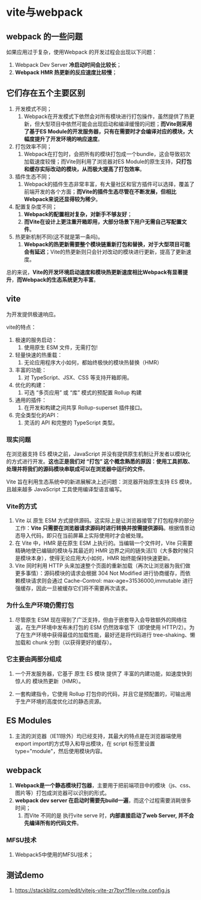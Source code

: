 # vite与webpack

## webpack 的一些问题

如果应用过于复杂，使用Webpack 的开发过程会出现以下问题：

1. Webpack Dev Server **冷启动时间会比较长**；
2. **Webpack HMR 热更新的反应速度比较慢**；

## 它们存在五个主要区别

1. 开发模式不同；
   1. Webpack在开发模式下依然会对所有模块进行打包操作，虽然提供了热更新，但大型项目中依然可能会出现启动和编译缓慢的问题；**而Vite则采用了基于ES Module的开发服务器，只有在需要时才会编译对应的模块，大幅度提升了开发环境的响应速度**。
2. 打包效率不同；
   1. Webpack在打包时，会把所有的模块打包成一个bundle，这会导致初次加载速度较慢；而Vite则利用了浏览器对ES Module的原生支持，**只打包和缓存实际改动的模块，从而极大提高了打包效率**。
3. 插件生态不同；
   1. Webpack的插件生态非常丰富，有大量社区和官方插件可以选择，覆盖了前端开发的各个方面；**而Vite的插件生态尽管在不断发展，但相比Webpack来说还显得较为稀少**。
4. 配置复杂度不同；
   1. **Webpack的配置相对复杂，对新手不够友好**；
   2. **而Vite在设计上更注重开箱即用，大部分场景下用户无需自己写配置文件**。
5. 热更新机制不同(这不就是第一条吗)。
   1. **Webpack的热更新需要整个模块链重新打包和替换，对于大型项目可能会有延迟**；Vite的热更新则只会针对改动的模块进行更新，提高了更新速度。

总的来说，**Vite的开发环境启动速度和模块热更新速度相比Webpack有显著提升**，**而Webpack的生态系统更为丰富**。

## vite

为开发提供极速响应。

vite的特点：

1. 极速的服务启动：
   1. 使用原生 ESM 文件，无需打包!
2. 轻量快速的热重载：
   1. 无论应用程序大小如何，都始终极快的模块热替换（HMR）
3. 丰富的功能：
   1. 对 TypeScript、JSX、CSS 等支持开箱即用。
4. 优化的构建：
   1. 可选 “多页应用” 或 “库” 模式的预配置 Rollup 构建
5. 通用的插件：
   1. 在开发和构建之间共享 Rollup-superset 插件接口。
6. 完全类型化的API：
   1. 灵活的 API 和完整的 TypeScript 类型。

### 现实问题

在浏览器支持 ES 模块之前，JavaScript 并没有提供原生机制让开发者以模块化的方式进行开发。**这也正是我们对 “打包” 这个概念熟悉的原因：使用工具抓取、处理并将我们的源码模块串联成可以在浏览器中运行的文件**。

Vite 旨在利用生态系统中的新进展解决上述问题：浏览器开始原生支持 ES 模块，且越来越多 JavaScript 工具使用编译型语言编写。

### Vite的方式

1. Vite 以 原生 ESM 方式提供源码。这实际上是让浏览器接管了打包程序的部分工作：**Vite 只需要在浏览器请求源码时进行转换并按需提供源码**。根据情景动态导入代码，即只在当前屏幕上实际使用时才会被处理。
2. 在 Vite 中，HMR 是在原生 ESM 上执行的。当编辑一个文件时，Vite 只需要精确地使已编辑的模块与其最近的 HMR 边界之间的链失活[1]（大多数时候只是模块本身），使得无论应用大小如何，HMR 始终能保持快速更新。
3. Vite 同时利用 HTTP 头来加速整个页面的重新加载（再次让浏览器为我们做更多事情）：源码模块的请求会根据 304 Not Modified 进行协商缓存，而依赖模块请求则会通过 Cache-Control: max-age=31536000,immutable 进行强缓存，因此一旦被缓存它们将不需要再次请求。

### 为什么生产环境仍需打包

1. 尽管原生 ESM 现在得到了广泛支持，但由于嵌套导入会导致额外的网络往返，在生产环境中发布未打包的 ESM 仍然效率低下（即使使用 HTTP/2）。为了在生产环境中获得最佳的加载性能，最好还是将代码进行 tree-shaking、懒加载和 chunk 分割（以获得更好的缓存）。

### 它主要由两部分组成

1. 一个开发服务器，它基于 原生 ES 模块 提供了 丰富的内建功能，如速度快到惊人的 模块热更新（HMR）。

2. 一套构建指令，它使用 Rollup 打包你的代码，并且它是预配置的，可输出用于生产环境的高度优化过的静态资源。

## ES Modules

1. 主流的浏览器（IE11除外）均已经支持，其最大的特点是在浏览器端使用export import的方式导入和导出模块，在 script 标签里设置type="module"，然后使用模块内容。

## webpack

1. **Webpack是一个静态模块打包器**，主要用于把前端项目中的模块（js、css、图片等）打包成浏览器可以识别的形式。
2. **webpack dev server 在启动时需要先build一遍**，而这个过程需要消耗很多时间；
   1. 而Vite 不同的是 执行vite serve 时，**内部直接启动了web Server, 并不会先编译所有的代码文件**。

### MFSU技术

1. Webpack5中使用的MFSU技术；

## 测试demo

1. <https://stackblitz.com/edit/vitejs-vite-zr7byr?file=vite.config.js>
